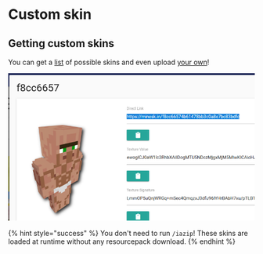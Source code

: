 # Custom skin

## Getting custom skins

You can get a [list](https://mineskin.org/gallery) of possible skins and even upload [your own](https://mineskin.org)!

![](<../../../.gitbook/assets/image (89).png>)

{% hint style="success" %}
You don't need to run `/iazip`! These skins are loaded at runtime without any resourcepack download.
{% endhint %}

